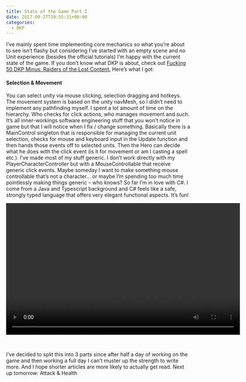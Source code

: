```yaml
---
title: State of the Game Part I
date: 2017-09-27T20:55:31+00:00
categories:
  - DKP
---
```

I&#8217;ve mainly spent time implementing core mechanics so what you&#8217;re about to see isn&#8217;t flashy but considering I&#8217;ve started with an empty scene and no Unit experience (besides the official tutorials) I&#8217;m happy with the current state of the game. If you don&#8217;t know what DKP is about, check out [Fucking 50 DKP Minus: Raiders of the Lost Content.](http://manuel-huber.de/2017/09/25/fucking-50-dkp-minus-raiders-of-the-lost-content/) Here&#8217;s what I got:

#### Selection & Movement

You can select unity via mouse clicking, selection dragging and hotkeys. The movement system is based on the unity navMesh, so I didn&#8217;t need to implement any pathfinding myself. I spent a lot amount of time on the hierarchy. Who checks for click actions, who manages movement and such. It&#8217;s all inner-workings software engineering stuff that you won&#8217;t notice in game but that I will notice when I fix / change something. Basically there is a MainControl singleton that is responsible for managing the current unit selection, checks for mouse and keyboard input in the Update function and then hands those events off to selected units. Then the Hero can decide what he does with the click event (is it for movement or am I casting a spell etc.). I&#8217;ve made most of my stuff generic. I don&#8217;t work directly with my PlayerCharacterController but with a MouseControllable that receive generic click events. Maybe someday I want to make something mouse controllable that&#8217;s not a character&#8230; or maybe I&#8217;m spending too much time pointlessly making things generic &#8211; who knows? So far I&#8217;m in love with C#. I come from a Java and Typescript background and C# feels like a safe, strongly typed language that offers very elegant functional aspects. It&#8217;s fun!

<div style="width: 640px;" class="wp-video">
  <!--[if lt IE 9]><![endif]--><video class="wp-video-shortcode" id="video-110-1" width="640" height="360" loop="1" autoplay="1" preload="metadata" controls="controls"><source type="video/mp4" src="http://manuel-huber.de/wp-content/uploads/2017/09/2017-09-25-20-20-34.mp4?_=1" />
  
  <a href="http://manuel-huber.de/wp-content/uploads/2017/09/2017-09-25-20-20-34.mp4">http://manuel-huber.de/wp-content/uploads/2017/09/2017-09-25-20-20-34.mp4</a></video>
</div>

&nbsp;

I&#8217;ve decided to split this into 3 parts since after half a day of working on the game and then working a full day I can&#8217;t muster up the strength to write more. And I hope shorter articles are more likely to actually get read. Next up tomorrow: Attack & Health
